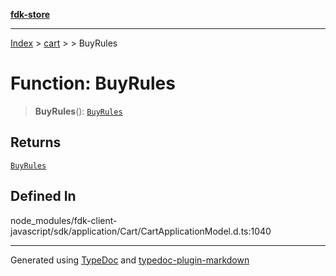 [**fdk-store**](../../../README.md)
***

[Index](../../../API.md) > [cart](../../README.md) > [<internal>](../README.md) > BuyRules

# Function: BuyRules

> **BuyRules**(): [`BuyRules`](../type-aliases/type-alias.BuyRules.md)

## Returns

[`BuyRules`](../type-aliases/type-alias.BuyRules.md)

## Defined In

node\_modules/fdk-client-javascript/sdk/application/Cart/CartApplicationModel.d.ts:1040

***
Generated using [TypeDoc](https://typedoc.org/) and [typedoc-plugin-markdown](https://www.npmjs.com/package/typedoc-plugin-markdown)
